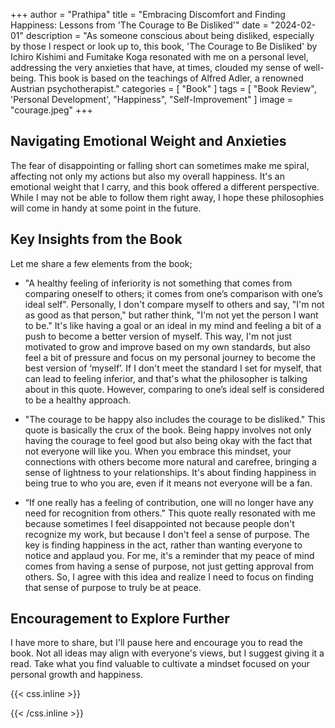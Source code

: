 +++
author = "Prathipa"
title = "Embracing Discomfort and Finding Happiness: Lessons from 'The Courage to Be Disliked'"
date = "2024-02-01"
description = "As someone conscious about being disliked, especially by those I respect or look up to, this book, 'The Courage to Be Disliked' by Ichiro Kishimi and Fumitake Koga resonated with me on a personal level, addressing the very anxieties that have, at times, clouded my sense of well-being. This book is based on the teachings of Alfred Adler, a renowned Austrian psychotherapist."
categories = [
    "Book"
]
tags = [
    "Book Review", 'Personal Development', "Happiness", "Self-Improvement"
]
image = "courage.jpeg"
+++

## Navigating Emotional Weight and Anxieties

The fear of disappointing or falling short can sometimes make me spiral, affecting not only my actions but also my overall happiness. It's an emotional weight that I carry, and this book offered a different perspective. While I may not be able to follow them right away, I hope these philosophies will come in handy at some point in the future.


## Key Insights from the Book

Let me share a few elements from the book;

- "A healthy feeling of inferiority is not something that comes from comparing oneself to others; it comes from one’s comparison with one’s ideal self".
Personally, I don't compare myself to others and say, "I'm not as good as that person," but rather think, "I'm not yet the person I want to be." It's like having a goal or an ideal in my mind and feeling a bit of a push to become a better version of myself. This way, I'm not just motivated to grow and improve based on my own standards, but also feel a bit of pressure and focus on my personal journey to become the best version of ‘myself’. If I don't meet the standard I set for myself, that can lead to feeling inferior, and that's what the philosopher is talking about in this quote. However, comparing to one’s ideal self is considered to be a healthy approach.

- "The courage to be happy also includes the courage to be disliked."
This quote is basically the crux of the book. Being happy involves not only having the courage to feel good but also being okay with the fact that not everyone will like you. When you embrace this mindset, your connections with others become more natural and carefree, bringing a sense of lightness to your relationships. It's about finding happiness in being true to who you are, even if it means not everyone will be a fan.

- “If one really has a feeling of contribution, one will no longer have any need for recognition from others."
This quote really resonated with me because sometimes I feel disappointed not because people don't recognize my work, but because I don't feel a sense of purpose. The key is finding happiness in the act, rather than wanting everyone to notice and applaud you. For me, it's a reminder that my peace of mind comes from having a sense of purpose, not just getting approval from others. So, I agree with this idea and realize I need to focus on finding that sense of purpose to truly be at peace.


## Encouragement to Explore Further

I have more to share, but I'll pause here and encourage you to read the book. Not all ideas may align with everyone's views, but I suggest giving it a read. Take what you find valuable to cultivate a mindset focused on your personal growth and happiness.

{{< css.inline >}}
<style>
.canon { background: white; width: 100%; height: auto; }
</style>
{{< /css.inline >}}
